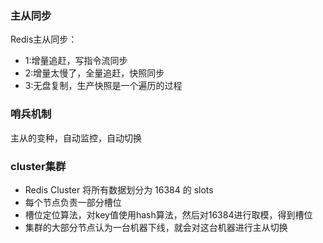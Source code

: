 ### 主从同步
Redis主从同步：
- 1:增量追赶，写指令流同步
- 2:增量太慢了，全量追赶，快照同步
- 3:无盘复制，生产快照是一个遍历的过程

### 哨兵机制
主从的变种，自动监控，自动切换

### cluster集群
- Redis Cluster 将所有数据划分为 16384 的 slots
- 每个节点负责一部分槽位
- 槽位定位算法，对key值使用hash算法，然后对16384进行取模，得到槽位
- 集群的大部分节点认为一台机器下线，就会对这台机器进行主从切换